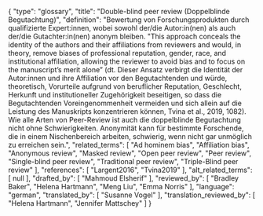{
    "type": "glossary",
    "title": "Double-blind peer review (Doppelblinde Begutachtung)",
    "definition": "Bewertung von Forschungsprodukten durch qualifizierte Expert:innen, wobei sowohl der/die Autor:in(nen) als auch der/die Gutachter:in(nen) anonym bleiben. \"This approach conceals the identity of the authors and their affiliations from reviewers and would, in theory, remove biases of professional reputation, gender, race, and institutional affiliation, allowing the reviewer to avoid bias and to focus on the manuscript’s merit alone” (dt. Dieser Ansatz verbirgt die Identität der Autor:innen und ihre  Affiliation vor den Begutachtenden und würde, theoretisch, Vorurteile aufgrund von beruflicher Reputation, Geschlecht, Herkunft und institutioneller Zugehörigkeit beseitigen, so dass die Begutachtenden Voreingenommenheit vermeiden und sich allein auf die Leistung des Manuskripts konzentrieren können, Tvina et al., 2019, 1082). Wie alle Arten von Peer-Review ist auch die doppelblinde Begutachtung nicht ohne Schwierigkeiten. Anonymität kann für bestimmte Forschende, die in einem Nischenbereich arbeiten, schwierig, wenn nicht gar unmöglich zu erreichen sein.",
    "related_terms": [
        "Ad hominem bias",
        "Affiliation bias",
        "Anonymous review",
        "Masked review",
        "Open peer review",
        "Peer review",
        "Single-blind peer review",
        "Traditional peer review",
        "Triple-Blind peer review"
    ],
    "references": [
        "Largent2016",
        "Tvina2019"
    ],
    "alt_related_terms": [
        null
    ],
    "drafted_by": [
        "Mahmoud Elsherif"
    ],
    "reviewed_by": [
        "Bradley Baker",
        "Helena Hartmann",
        "Meng Liu",
        "Emma Norris"
    ],
    "language": "german",
    "translated_by": [
        "Susanne Vogel"
    ],
    "translation_reviewed_by": [
        "Helena Hartmann",
        "Jennifer Mattschey"
    ]
}